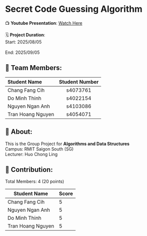 # Secret Code Guessing Algorithm

📺 **Youtube Presentation**: [Watch Here]()  


🗓️ **Project Duration**:  
Start: 2025/08/05 <br><br>
End: 2025/09/05

## 👥 Team Members:

| Student Name  | Student Number |
| :----------------   | :------: |
| Chang Fang Cih      | s4073761 |
| Do Minh Thinh       | s4022154 |
| Nguyen Ngan Anh     | s4103086 |
| Tran Hoang Nguyen   | s4054071 |

## 📌 About:
This is the Group Project for **Algorithms and Data Structures** <br>
Campus: RMIT Saigon South (SG) <br>
Lecturer: Huo Chong Ling

## 🔢 Contribution:
Total Members: 4 (20 points)

| Student Name       | Score |
|--------------------|-------|
| Chang Fang Cih     |   5   |
| Nguyen Ngan Anh    |   5   |
| Do Minh Thinh      |   5   |
| Tran Hoang Nguyen  |   5   |
